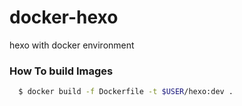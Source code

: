 # docker-hexo
hexo with docker environment

### How To build Images
```sh
  $ docker build -f Dockerfile -t $USER/hexo:dev .
```